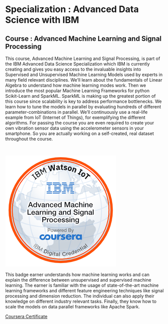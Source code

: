 
# Specialization : Advanced Data Science with IBM
## Course : Advanced Machine Learning and Signal Processing

This course, Advanced Machine Learning and Signal Processing, is part of the IBM Advanced Data Science Specialization which IBM is currently creating and gives you easy access to the invaluable insights into Supervised and Unsupervised Machine Learning Models used by experts in many field relevant disciplines. We’ll learn about the fundamentals of Linear Algebra to understand how machine learning modes work. Then we introduce the most popular Machine Learning Frameworks for python Scikit-Learn and SparkML. SparkML is making up the greatest portion of this course since scalability is key to address performance bottlenecks. We learn how to tune the models in parallel by evaluating hundreds of different parameter-combinations in parallel. We’ll continuously use a real-life example from IoT (Internet of Things), for exemplifying the different algorithms. For passing the course you are even required to create your own vibration sensor data using the accelerometer sensors in your smartphone. So you are actually working on a self-created, real dataset throughout the course.

<br/>

![IBM Badge](./advanced-machine-learning-and-signal-processing.png)

This badge earner understands how machine learning works and can explain the difference between unsupervised and supervised machine learning. The earner is familiar with the usage of state-of-the-art machine learning frameworks and different feature engineering techniques like signal processing and dimension reduction. The individual can also apply their knowledge on different industry relevant tasks. Finally, they know how to scale the models on data parallel frameworks like Apache Spark.


[Coursera Certificate](https://www.coursera.org/account/accomplishments/records/Z5FXRNAV25Q6)

